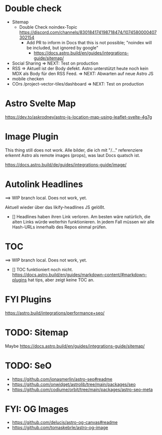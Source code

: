 # Double check

- Sitemap
  - Double Check noindex-Topic https://discord.com/channels/830184174198718474/1074580000407302154
    - Add PR to inform in Docs that this is not possible; "noindex will be included, but ignored by google"
      - https://docs.astro.build/en/guides/integrations-guide/sitemap/
- Social Sharing
  => NEXT: Test on production
- RSS
  => Aktuell ist der Body defekt. Astro unterstützt heute noch kein MDX als Body für den RSS Feed.
  => NEXT: Abwarten auf neue Astro JS
- mobile checken
- COrs /project-vector-tiles/dashboard
  => NEXT: Test on production

# Astro Svelte Map

https://dev.to/askrodney/astro-js-location-map-using-leaflet-svelte-4g7g

# Image Plugin

This thing still does not work. Alle bilder, die ich mit "/…" referenziere erkennt Astro als remote images (props), was laut Docs quatsch ist.

https://docs.astro.build/de/guides/integrations-guide/image/

# Autolink Headlines

==> WIP branch local. Does not work, yet.

Aktuell wieder über das likify-headlines JS gelößt.

- [] Headlines haben ihren Link verloren.
  Am besten wäre natürlich, die alten Links würde weiterhin funktionieren.
  In jedem Fall müssen wir alle Hash-URLs innerhalb des Repos einmal prüfen.

# TOC

==> WIP branch local. Does not work, yet.

- [] TOC funktioniert noch nicht.
  https://docs.astro.build/en/guides/markdown-content/#markdown-plugins hat tips, aber zeigt keine TOC an.

# FYI Plugins

https://astro.build/integrations/performance+seo/

# TODO: Sitemap

Maybe
https://docs.astro.build/en/guides/integrations-guide/sitemap/

# TODO: SeO

- https://github.com/jonasmerlin/astro-seo#readme
- https://github.com/onwidget/astrolib/tree/main/packages/seo
- https://github.com/codiume/orbit/tree/main/packages/astro-seo-meta

# FYI: OG Images

- https://github.com/delucis/astro-og-canvas#readme
- https://github.com/tomaskebrle/astro-og-image
